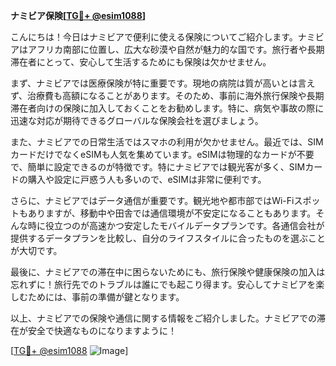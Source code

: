 **ナミビア保険[[TG💪+ @esim1088](https://t.me/s/esim1088)]**

こんにちは！今日はナミビアで便利に使える保険についてご紹介します。ナミビアはアフリカ南部に位置し、広大な砂漠や自然が魅力的な国です。旅行者や長期滞在者にとって、安心して生活するためにも保険は欠かせません。

まず、ナミビアでは医療保険が特に重要です。現地の病院は質が高いとは言えず、治療費も高額になることがあります。そのため、事前に海外旅行保険や長期滞在者向けの保険に加入しておくことをお勧めします。特に、病気や事故の際に迅速な対応が期待できるグローバルな保険会社を選びましょう。

また、ナミビアでの日常生活ではスマホの利用が欠かせません。最近では、SIMカードだけでなくeSIMも人気を集めています。eSIMは物理的なカードが不要で、簡単に設定できるのが特徴です。特にナミビアでは観光客が多く、SIMカードの購入や設定に戸惑う人も多いので、eSIMは非常に便利です。

さらに、ナミビアではデータ通信が重要です。観光地や都市部ではWi-Fiスポットもありますが、移動中や田舎では通信環境が不安定になることもあります。そんな時に役立つのが高速かつ安定したモバイルデータプランです。各通信会社が提供するデータプランを比較し、自分のライフスタイルに合ったものを選ぶことが大切です。

最後に、ナミビアでの滞在中に困らないためにも、旅行保険や健康保険の加入は忘れずに！旅行先でのトラブルは誰にでも起こり得ます。安心してナミビアを楽しむためには、事前の準備が鍵となります。

以上、ナミビアでの保険や通信に関する情報をご紹介しました。ナミビアでの滞在が安全で快適なものになりますように！

[[TG💪+ @esim1088](https://t.me/s/esim1088) ![Image](https://i.postimg.cc/Y0z9fWf4/image.png)]